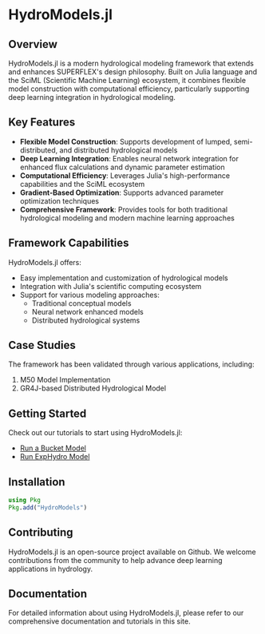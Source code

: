 # HydroModels.jl

## Overview

HydroModels.jl is a modern hydrological modeling framework that extends and enhances SUPERFLEX's design philosophy. Built on Julia language and the SciML (Scientific Machine Learning) ecosystem, it combines flexible model construction with computational efficiency, particularly supporting deep learning integration in hydrological modeling.

## Key Features

- **Flexible Model Construction**: Supports development of lumped, semi-distributed, and distributed hydrological models
- **Deep Learning Integration**: Enables neural network integration for enhanced flux calculations and dynamic parameter estimation
- **Computational Efficiency**: Leverages Julia's high-performance capabilities and the SciML ecosystem
- **Gradient-Based Optimization**: Supports advanced parameter optimization techniques
- **Comprehensive Framework**: Provides tools for both traditional hydrological modeling and modern machine learning approaches

## Framework Capabilities

HydroModels.jl offers:
- Easy implementation and customization of hydrological models
- Integration with Julia's scientific computing ecosystem
- Support for various modeling approaches:
  - Traditional conceptual models
  - Neural network enhanced models
  - Distributed hydrological systems

## Case Studies

The framework has been validated through various applications, including:
1. M50 Model Implementation
2. GR4J-based Distributed Hydrological Model

## Getting Started

Check out our tutorials to start using HydroModels.jl:
- [Run a Bucket Model](tutorials/run_a_bucket.md)
- [Run ExpHydro Model](tutorials/run_a_exphydro_model.md)

## Installation

```julia
using Pkg
Pkg.add("HydroModels")
```

## Contributing

HydroModels.jl is an open-source project available on Github. We welcome contributions from the community to help advance deep learning applications in hydrology.

## Documentation

For detailed information about using HydroModels.jl, please refer to our comprehensive documentation and tutorials in this site.
